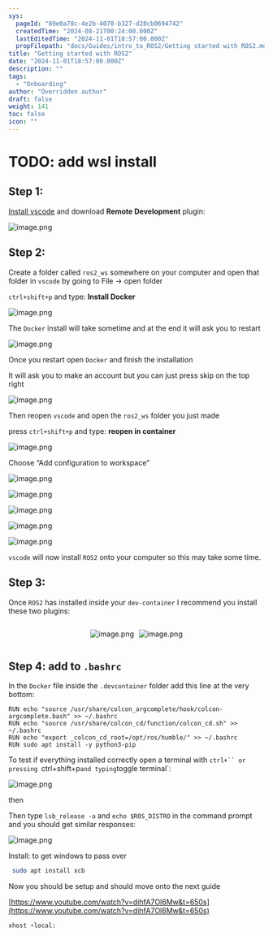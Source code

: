 ```yaml
---
sys:
  pageId: "89e0a78c-4e2b-4070-b327-d28cb0694742"
  createdTime: "2024-08-21T00:24:00.000Z"
  lastEditedTime: "2024-11-01T18:57:00.000Z"
  propFilepath: "docs/Guides/intro_to_ROS2/Getting started with ROS2.md"
title: "Getting started with ROS2"
date: "2024-11-01T18:57:00.000Z"
description: ""
tags:
  - "Onboarding"
author: "Overridden author"
draft: false
weight: 141
toc: false
icon: ""
---
```


# TODO: add wsl install

## Step 1:

[Install vscode](https://code.visualstudio.com/download) and download **Remote Development** plugin:

![image.png](https://prod-files-secure.s3.us-west-2.amazonaws.com/d518164a-d88e-44d1-a4ee-3adb3bd8bce0/efb52993-1881-4a40-b95e-6f020334f022/image.png?X-Amz-Algorithm=AWS4-HMAC-SHA256&X-Amz-Content-Sha256=UNSIGNED-PAYLOAD&X-Amz-Credential=ASIAZI2LB466VYVGVFR3%2F20250218%2Fus-west-2%2Fs3%2Faws4_request&X-Amz-Date=20250218T020844Z&X-Amz-Expires=3600&X-Amz-Security-Token=IQoJb3JpZ2luX2VjEFoaCXVzLXdlc3QtMiJIMEYCIQCcy1qDmcXiK4ZTFfkMUbumxFiGbvrFFG1QHIJ8czCRlwIhAMOeyOtngOShQ%2Fb%2F2fg4cAV4m8ieXPo%2BY20SbwVfA6HUKogECIP%2F%2F%2F%2F%2F%2F%2F%2F%2F%2FwEQABoMNjM3NDIzMTgzODA1Igz9hbifCOCafh%2BxgG4q3AN%2F45cUqlgY0c0GwhbxAAkJdO1c5A9HzlUvo48zuWSUHfd87jd1ix1QCz7vNRm5Es8uFBsNAH9gimgI3sBu8uDiKWIEW%2BiisqztQ%2FRj1xNmst2N4eQtknKs15Ljea1dGe6%2FNoMk8CJRTW5VmhhJLeavFjX2SizOtYsaK60phEqC9VWDJMv68o2TaNREz7omd9DOOr9sTJWjhbKLBHQMOeYBxOBxvOk%2BCn8OSbu9SXkKqG5BESkp2YzEdrWlkgggZBpAScnBVDjaQ7kbxzUW2UDle2MPGpWdzBzV4EoExVTplcDgkSMwjh4JWePguLkDZKQk2rLfGq8737i8HxH1DaptWviTJAUUifT07KTbV4A66KP5kU061BSqZlaH5PqA4tPPJerSzgpNR%2FYXfGyzjsRsE45dQr2eqB0UQa%2FtwX6mTS%2F2eSCIrrNDEudyRv1br%2FiWU%2Bif0QmGEcVjmonrmaOXNsY6m2H0i6AZ1EO7oCy0iTm6sNT7yet8cQKcuscKZv0buofHAilanKIyN4Io1Fx2%2FojY7VUGdJhWaj1rDuOAVDSRY9EgVVEYR9R3rHzH0vPFTvIyiUrYrOQJqkDjyxTLsUdyi7EiFpo19hmofECJIqjCXXf3NvMHRe6VFzCJxM%2B9BjqkAbizr%2B3%2Fd%2FfBrEwd8PIjcIpO8lxV%2FthNjkbPqaMIDcANREqKQCQJRteKyDuxcKN%2FYEwLqo4N7zlzbT6G8qj9ec62%2BJ2B6WyWkGRIfM%2Fs3knM%2B5F%2B6isUJxYqdZYT3AxhvlMI0W%2BKsH5YCXsM5lMslYvFeWvLZZxXZ2h2LchCrFuKqn2ALUQ2%2BVgSAP%2BQ0I1WeWoBiBJIRD%2FPsa3bFypEn%2FdwhAmf&X-Amz-Signature=7ffc68cf1c46fb740e189f33a7ffafb709e1bdeed04cc3c3d1ef3b8f739f58c2&X-Amz-SignedHeaders=host&x-id=GetObject)

## Step 2:

Create a folder called `ros2_ws` somewhere on your computer and open that folder in `vscode` by going to File → open folder 

`ctrl+shift+p` and type: **Install Docker**

![image.png](https://prod-files-secure.s3.us-west-2.amazonaws.com/d518164a-d88e-44d1-a4ee-3adb3bd8bce0/2269dc0e-1cd5-47ff-bceb-c04ad9b2eab0/image.png?X-Amz-Algorithm=AWS4-HMAC-SHA256&X-Amz-Content-Sha256=UNSIGNED-PAYLOAD&X-Amz-Credential=ASIAZI2LB466VYVGVFR3%2F20250218%2Fus-west-2%2Fs3%2Faws4_request&X-Amz-Date=20250218T020843Z&X-Amz-Expires=3600&X-Amz-Security-Token=IQoJb3JpZ2luX2VjEFoaCXVzLXdlc3QtMiJIMEYCIQCcy1qDmcXiK4ZTFfkMUbumxFiGbvrFFG1QHIJ8czCRlwIhAMOeyOtngOShQ%2Fb%2F2fg4cAV4m8ieXPo%2BY20SbwVfA6HUKogECIP%2F%2F%2F%2F%2F%2F%2F%2F%2F%2FwEQABoMNjM3NDIzMTgzODA1Igz9hbifCOCafh%2BxgG4q3AN%2F45cUqlgY0c0GwhbxAAkJdO1c5A9HzlUvo48zuWSUHfd87jd1ix1QCz7vNRm5Es8uFBsNAH9gimgI3sBu8uDiKWIEW%2BiisqztQ%2FRj1xNmst2N4eQtknKs15Ljea1dGe6%2FNoMk8CJRTW5VmhhJLeavFjX2SizOtYsaK60phEqC9VWDJMv68o2TaNREz7omd9DOOr9sTJWjhbKLBHQMOeYBxOBxvOk%2BCn8OSbu9SXkKqG5BESkp2YzEdrWlkgggZBpAScnBVDjaQ7kbxzUW2UDle2MPGpWdzBzV4EoExVTplcDgkSMwjh4JWePguLkDZKQk2rLfGq8737i8HxH1DaptWviTJAUUifT07KTbV4A66KP5kU061BSqZlaH5PqA4tPPJerSzgpNR%2FYXfGyzjsRsE45dQr2eqB0UQa%2FtwX6mTS%2F2eSCIrrNDEudyRv1br%2FiWU%2Bif0QmGEcVjmonrmaOXNsY6m2H0i6AZ1EO7oCy0iTm6sNT7yet8cQKcuscKZv0buofHAilanKIyN4Io1Fx2%2FojY7VUGdJhWaj1rDuOAVDSRY9EgVVEYR9R3rHzH0vPFTvIyiUrYrOQJqkDjyxTLsUdyi7EiFpo19hmofECJIqjCXXf3NvMHRe6VFzCJxM%2B9BjqkAbizr%2B3%2Fd%2FfBrEwd8PIjcIpO8lxV%2FthNjkbPqaMIDcANREqKQCQJRteKyDuxcKN%2FYEwLqo4N7zlzbT6G8qj9ec62%2BJ2B6WyWkGRIfM%2Fs3knM%2B5F%2B6isUJxYqdZYT3AxhvlMI0W%2BKsH5YCXsM5lMslYvFeWvLZZxXZ2h2LchCrFuKqn2ALUQ2%2BVgSAP%2BQ0I1WeWoBiBJIRD%2FPsa3bFypEn%2FdwhAmf&X-Amz-Signature=188cc0c58de6564bb07e142a6d162eea11828bcfe79f377f406254c617a56db8&X-Amz-SignedHeaders=host&x-id=GetObject)

The `Docker` install will take sometime and at the end it will ask you to restart

![image.png](https://prod-files-secure.s3.us-west-2.amazonaws.com/d518164a-d88e-44d1-a4ee-3adb3bd8bce0/ed233f78-be33-4b1f-b89c-9c346c0e961e/image.png?X-Amz-Algorithm=AWS4-HMAC-SHA256&X-Amz-Content-Sha256=UNSIGNED-PAYLOAD&X-Amz-Credential=ASIAZI2LB466VYVGVFR3%2F20250218%2Fus-west-2%2Fs3%2Faws4_request&X-Amz-Date=20250218T020844Z&X-Amz-Expires=3600&X-Amz-Security-Token=IQoJb3JpZ2luX2VjEFoaCXVzLXdlc3QtMiJIMEYCIQCcy1qDmcXiK4ZTFfkMUbumxFiGbvrFFG1QHIJ8czCRlwIhAMOeyOtngOShQ%2Fb%2F2fg4cAV4m8ieXPo%2BY20SbwVfA6HUKogECIP%2F%2F%2F%2F%2F%2F%2F%2F%2F%2FwEQABoMNjM3NDIzMTgzODA1Igz9hbifCOCafh%2BxgG4q3AN%2F45cUqlgY0c0GwhbxAAkJdO1c5A9HzlUvo48zuWSUHfd87jd1ix1QCz7vNRm5Es8uFBsNAH9gimgI3sBu8uDiKWIEW%2BiisqztQ%2FRj1xNmst2N4eQtknKs15Ljea1dGe6%2FNoMk8CJRTW5VmhhJLeavFjX2SizOtYsaK60phEqC9VWDJMv68o2TaNREz7omd9DOOr9sTJWjhbKLBHQMOeYBxOBxvOk%2BCn8OSbu9SXkKqG5BESkp2YzEdrWlkgggZBpAScnBVDjaQ7kbxzUW2UDle2MPGpWdzBzV4EoExVTplcDgkSMwjh4JWePguLkDZKQk2rLfGq8737i8HxH1DaptWviTJAUUifT07KTbV4A66KP5kU061BSqZlaH5PqA4tPPJerSzgpNR%2FYXfGyzjsRsE45dQr2eqB0UQa%2FtwX6mTS%2F2eSCIrrNDEudyRv1br%2FiWU%2Bif0QmGEcVjmonrmaOXNsY6m2H0i6AZ1EO7oCy0iTm6sNT7yet8cQKcuscKZv0buofHAilanKIyN4Io1Fx2%2FojY7VUGdJhWaj1rDuOAVDSRY9EgVVEYR9R3rHzH0vPFTvIyiUrYrOQJqkDjyxTLsUdyi7EiFpo19hmofECJIqjCXXf3NvMHRe6VFzCJxM%2B9BjqkAbizr%2B3%2Fd%2FfBrEwd8PIjcIpO8lxV%2FthNjkbPqaMIDcANREqKQCQJRteKyDuxcKN%2FYEwLqo4N7zlzbT6G8qj9ec62%2BJ2B6WyWkGRIfM%2Fs3knM%2B5F%2B6isUJxYqdZYT3AxhvlMI0W%2BKsH5YCXsM5lMslYvFeWvLZZxXZ2h2LchCrFuKqn2ALUQ2%2BVgSAP%2BQ0I1WeWoBiBJIRD%2FPsa3bFypEn%2FdwhAmf&X-Amz-Signature=a2d6f66beb03521f93e7c37d590c554a8531d8b258912a8a93aa1c5831698677&X-Amz-SignedHeaders=host&x-id=GetObject)

Once you restart open `Docker` and finish the installation

It will ask you to make an account but you can just press skip on the top right

![image.png](https://prod-files-secure.s3.us-west-2.amazonaws.com/d518164a-d88e-44d1-a4ee-3adb3bd8bce0/21010ad9-1659-4fd9-9f59-9932a09b2a3d/image.png?X-Amz-Algorithm=AWS4-HMAC-SHA256&X-Amz-Content-Sha256=UNSIGNED-PAYLOAD&X-Amz-Credential=ASIAZI2LB466VYVGVFR3%2F20250218%2Fus-west-2%2Fs3%2Faws4_request&X-Amz-Date=20250218T020844Z&X-Amz-Expires=3600&X-Amz-Security-Token=IQoJb3JpZ2luX2VjEFoaCXVzLXdlc3QtMiJIMEYCIQCcy1qDmcXiK4ZTFfkMUbumxFiGbvrFFG1QHIJ8czCRlwIhAMOeyOtngOShQ%2Fb%2F2fg4cAV4m8ieXPo%2BY20SbwVfA6HUKogECIP%2F%2F%2F%2F%2F%2F%2F%2F%2F%2FwEQABoMNjM3NDIzMTgzODA1Igz9hbifCOCafh%2BxgG4q3AN%2F45cUqlgY0c0GwhbxAAkJdO1c5A9HzlUvo48zuWSUHfd87jd1ix1QCz7vNRm5Es8uFBsNAH9gimgI3sBu8uDiKWIEW%2BiisqztQ%2FRj1xNmst2N4eQtknKs15Ljea1dGe6%2FNoMk8CJRTW5VmhhJLeavFjX2SizOtYsaK60phEqC9VWDJMv68o2TaNREz7omd9DOOr9sTJWjhbKLBHQMOeYBxOBxvOk%2BCn8OSbu9SXkKqG5BESkp2YzEdrWlkgggZBpAScnBVDjaQ7kbxzUW2UDle2MPGpWdzBzV4EoExVTplcDgkSMwjh4JWePguLkDZKQk2rLfGq8737i8HxH1DaptWviTJAUUifT07KTbV4A66KP5kU061BSqZlaH5PqA4tPPJerSzgpNR%2FYXfGyzjsRsE45dQr2eqB0UQa%2FtwX6mTS%2F2eSCIrrNDEudyRv1br%2FiWU%2Bif0QmGEcVjmonrmaOXNsY6m2H0i6AZ1EO7oCy0iTm6sNT7yet8cQKcuscKZv0buofHAilanKIyN4Io1Fx2%2FojY7VUGdJhWaj1rDuOAVDSRY9EgVVEYR9R3rHzH0vPFTvIyiUrYrOQJqkDjyxTLsUdyi7EiFpo19hmofECJIqjCXXf3NvMHRe6VFzCJxM%2B9BjqkAbizr%2B3%2Fd%2FfBrEwd8PIjcIpO8lxV%2FthNjkbPqaMIDcANREqKQCQJRteKyDuxcKN%2FYEwLqo4N7zlzbT6G8qj9ec62%2BJ2B6WyWkGRIfM%2Fs3knM%2B5F%2B6isUJxYqdZYT3AxhvlMI0W%2BKsH5YCXsM5lMslYvFeWvLZZxXZ2h2LchCrFuKqn2ALUQ2%2BVgSAP%2BQ0I1WeWoBiBJIRD%2FPsa3bFypEn%2FdwhAmf&X-Amz-Signature=ee1c6ff525da6477306cbf93442eebd4d90e9d08021b59ed55d72b5165b44260&X-Amz-SignedHeaders=host&x-id=GetObject)

Then reopen `vscode` and open the `ros2_ws` folder you just made

press `ctrl+shift+p` and type: **reopen in container**

![image.png](https://prod-files-secure.s3.us-west-2.amazonaws.com/d518164a-d88e-44d1-a4ee-3adb3bd8bce0/4e93b8c2-41ad-488c-8095-c74205196118/image.png?X-Amz-Algorithm=AWS4-HMAC-SHA256&X-Amz-Content-Sha256=UNSIGNED-PAYLOAD&X-Amz-Credential=ASIAZI2LB466VYVGVFR3%2F20250218%2Fus-west-2%2Fs3%2Faws4_request&X-Amz-Date=20250218T020844Z&X-Amz-Expires=3600&X-Amz-Security-Token=IQoJb3JpZ2luX2VjEFoaCXVzLXdlc3QtMiJIMEYCIQCcy1qDmcXiK4ZTFfkMUbumxFiGbvrFFG1QHIJ8czCRlwIhAMOeyOtngOShQ%2Fb%2F2fg4cAV4m8ieXPo%2BY20SbwVfA6HUKogECIP%2F%2F%2F%2F%2F%2F%2F%2F%2F%2FwEQABoMNjM3NDIzMTgzODA1Igz9hbifCOCafh%2BxgG4q3AN%2F45cUqlgY0c0GwhbxAAkJdO1c5A9HzlUvo48zuWSUHfd87jd1ix1QCz7vNRm5Es8uFBsNAH9gimgI3sBu8uDiKWIEW%2BiisqztQ%2FRj1xNmst2N4eQtknKs15Ljea1dGe6%2FNoMk8CJRTW5VmhhJLeavFjX2SizOtYsaK60phEqC9VWDJMv68o2TaNREz7omd9DOOr9sTJWjhbKLBHQMOeYBxOBxvOk%2BCn8OSbu9SXkKqG5BESkp2YzEdrWlkgggZBpAScnBVDjaQ7kbxzUW2UDle2MPGpWdzBzV4EoExVTplcDgkSMwjh4JWePguLkDZKQk2rLfGq8737i8HxH1DaptWviTJAUUifT07KTbV4A66KP5kU061BSqZlaH5PqA4tPPJerSzgpNR%2FYXfGyzjsRsE45dQr2eqB0UQa%2FtwX6mTS%2F2eSCIrrNDEudyRv1br%2FiWU%2Bif0QmGEcVjmonrmaOXNsY6m2H0i6AZ1EO7oCy0iTm6sNT7yet8cQKcuscKZv0buofHAilanKIyN4Io1Fx2%2FojY7VUGdJhWaj1rDuOAVDSRY9EgVVEYR9R3rHzH0vPFTvIyiUrYrOQJqkDjyxTLsUdyi7EiFpo19hmofECJIqjCXXf3NvMHRe6VFzCJxM%2B9BjqkAbizr%2B3%2Fd%2FfBrEwd8PIjcIpO8lxV%2FthNjkbPqaMIDcANREqKQCQJRteKyDuxcKN%2FYEwLqo4N7zlzbT6G8qj9ec62%2BJ2B6WyWkGRIfM%2Fs3knM%2B5F%2B6isUJxYqdZYT3AxhvlMI0W%2BKsH5YCXsM5lMslYvFeWvLZZxXZ2h2LchCrFuKqn2ALUQ2%2BVgSAP%2BQ0I1WeWoBiBJIRD%2FPsa3bFypEn%2FdwhAmf&X-Amz-Signature=01b365d7155bd5d376b7f9dcc0fdd488c314cab4d733775147345bd141667bc1&X-Amz-SignedHeaders=host&x-id=GetObject)

Choose “Add configuration to workspace”

![image.png](https://prod-files-secure.s3.us-west-2.amazonaws.com/d518164a-d88e-44d1-a4ee-3adb3bd8bce0/9560b282-5060-4989-ba37-97e7b2c22476/image.png?X-Amz-Algorithm=AWS4-HMAC-SHA256&X-Amz-Content-Sha256=UNSIGNED-PAYLOAD&X-Amz-Credential=ASIAZI2LB466VYVGVFR3%2F20250218%2Fus-west-2%2Fs3%2Faws4_request&X-Amz-Date=20250218T020844Z&X-Amz-Expires=3600&X-Amz-Security-Token=IQoJb3JpZ2luX2VjEFoaCXVzLXdlc3QtMiJIMEYCIQCcy1qDmcXiK4ZTFfkMUbumxFiGbvrFFG1QHIJ8czCRlwIhAMOeyOtngOShQ%2Fb%2F2fg4cAV4m8ieXPo%2BY20SbwVfA6HUKogECIP%2F%2F%2F%2F%2F%2F%2F%2F%2F%2FwEQABoMNjM3NDIzMTgzODA1Igz9hbifCOCafh%2BxgG4q3AN%2F45cUqlgY0c0GwhbxAAkJdO1c5A9HzlUvo48zuWSUHfd87jd1ix1QCz7vNRm5Es8uFBsNAH9gimgI3sBu8uDiKWIEW%2BiisqztQ%2FRj1xNmst2N4eQtknKs15Ljea1dGe6%2FNoMk8CJRTW5VmhhJLeavFjX2SizOtYsaK60phEqC9VWDJMv68o2TaNREz7omd9DOOr9sTJWjhbKLBHQMOeYBxOBxvOk%2BCn8OSbu9SXkKqG5BESkp2YzEdrWlkgggZBpAScnBVDjaQ7kbxzUW2UDle2MPGpWdzBzV4EoExVTplcDgkSMwjh4JWePguLkDZKQk2rLfGq8737i8HxH1DaptWviTJAUUifT07KTbV4A66KP5kU061BSqZlaH5PqA4tPPJerSzgpNR%2FYXfGyzjsRsE45dQr2eqB0UQa%2FtwX6mTS%2F2eSCIrrNDEudyRv1br%2FiWU%2Bif0QmGEcVjmonrmaOXNsY6m2H0i6AZ1EO7oCy0iTm6sNT7yet8cQKcuscKZv0buofHAilanKIyN4Io1Fx2%2FojY7VUGdJhWaj1rDuOAVDSRY9EgVVEYR9R3rHzH0vPFTvIyiUrYrOQJqkDjyxTLsUdyi7EiFpo19hmofECJIqjCXXf3NvMHRe6VFzCJxM%2B9BjqkAbizr%2B3%2Fd%2FfBrEwd8PIjcIpO8lxV%2FthNjkbPqaMIDcANREqKQCQJRteKyDuxcKN%2FYEwLqo4N7zlzbT6G8qj9ec62%2BJ2B6WyWkGRIfM%2Fs3knM%2B5F%2B6isUJxYqdZYT3AxhvlMI0W%2BKsH5YCXsM5lMslYvFeWvLZZxXZ2h2LchCrFuKqn2ALUQ2%2BVgSAP%2BQ0I1WeWoBiBJIRD%2FPsa3bFypEn%2FdwhAmf&X-Amz-Signature=059d33e9eed51cdb1bacf691eba8e7e9890c6cec2e53a6c697e7317ca14855da&X-Amz-SignedHeaders=host&x-id=GetObject)

![image.png](https://prod-files-secure.s3.us-west-2.amazonaws.com/d518164a-d88e-44d1-a4ee-3adb3bd8bce0/2ee63f81-886b-48e8-a553-dc6e5eac99e4/image.png?X-Amz-Algorithm=AWS4-HMAC-SHA256&X-Amz-Content-Sha256=UNSIGNED-PAYLOAD&X-Amz-Credential=ASIAZI2LB466VYVGVFR3%2F20250218%2Fus-west-2%2Fs3%2Faws4_request&X-Amz-Date=20250218T020844Z&X-Amz-Expires=3600&X-Amz-Security-Token=IQoJb3JpZ2luX2VjEFoaCXVzLXdlc3QtMiJIMEYCIQCcy1qDmcXiK4ZTFfkMUbumxFiGbvrFFG1QHIJ8czCRlwIhAMOeyOtngOShQ%2Fb%2F2fg4cAV4m8ieXPo%2BY20SbwVfA6HUKogECIP%2F%2F%2F%2F%2F%2F%2F%2F%2F%2FwEQABoMNjM3NDIzMTgzODA1Igz9hbifCOCafh%2BxgG4q3AN%2F45cUqlgY0c0GwhbxAAkJdO1c5A9HzlUvo48zuWSUHfd87jd1ix1QCz7vNRm5Es8uFBsNAH9gimgI3sBu8uDiKWIEW%2BiisqztQ%2FRj1xNmst2N4eQtknKs15Ljea1dGe6%2FNoMk8CJRTW5VmhhJLeavFjX2SizOtYsaK60phEqC9VWDJMv68o2TaNREz7omd9DOOr9sTJWjhbKLBHQMOeYBxOBxvOk%2BCn8OSbu9SXkKqG5BESkp2YzEdrWlkgggZBpAScnBVDjaQ7kbxzUW2UDle2MPGpWdzBzV4EoExVTplcDgkSMwjh4JWePguLkDZKQk2rLfGq8737i8HxH1DaptWviTJAUUifT07KTbV4A66KP5kU061BSqZlaH5PqA4tPPJerSzgpNR%2FYXfGyzjsRsE45dQr2eqB0UQa%2FtwX6mTS%2F2eSCIrrNDEudyRv1br%2FiWU%2Bif0QmGEcVjmonrmaOXNsY6m2H0i6AZ1EO7oCy0iTm6sNT7yet8cQKcuscKZv0buofHAilanKIyN4Io1Fx2%2FojY7VUGdJhWaj1rDuOAVDSRY9EgVVEYR9R3rHzH0vPFTvIyiUrYrOQJqkDjyxTLsUdyi7EiFpo19hmofECJIqjCXXf3NvMHRe6VFzCJxM%2B9BjqkAbizr%2B3%2Fd%2FfBrEwd8PIjcIpO8lxV%2FthNjkbPqaMIDcANREqKQCQJRteKyDuxcKN%2FYEwLqo4N7zlzbT6G8qj9ec62%2BJ2B6WyWkGRIfM%2Fs3knM%2B5F%2B6isUJxYqdZYT3AxhvlMI0W%2BKsH5YCXsM5lMslYvFeWvLZZxXZ2h2LchCrFuKqn2ALUQ2%2BVgSAP%2BQ0I1WeWoBiBJIRD%2FPsa3bFypEn%2FdwhAmf&X-Amz-Signature=cf0b4d508616341743102f92241064d789983c48ee6858548c8033f955ff3f1b&X-Amz-SignedHeaders=host&x-id=GetObject)

![image.png](https://prod-files-secure.s3.us-west-2.amazonaws.com/d518164a-d88e-44d1-a4ee-3adb3bd8bce0/ae1580b2-b048-407e-aed9-b584224a7a04/image.png?X-Amz-Algorithm=AWS4-HMAC-SHA256&X-Amz-Content-Sha256=UNSIGNED-PAYLOAD&X-Amz-Credential=ASIAZI2LB466VYVGVFR3%2F20250218%2Fus-west-2%2Fs3%2Faws4_request&X-Amz-Date=20250218T020843Z&X-Amz-Expires=3600&X-Amz-Security-Token=IQoJb3JpZ2luX2VjEFoaCXVzLXdlc3QtMiJIMEYCIQCcy1qDmcXiK4ZTFfkMUbumxFiGbvrFFG1QHIJ8czCRlwIhAMOeyOtngOShQ%2Fb%2F2fg4cAV4m8ieXPo%2BY20SbwVfA6HUKogECIP%2F%2F%2F%2F%2F%2F%2F%2F%2F%2FwEQABoMNjM3NDIzMTgzODA1Igz9hbifCOCafh%2BxgG4q3AN%2F45cUqlgY0c0GwhbxAAkJdO1c5A9HzlUvo48zuWSUHfd87jd1ix1QCz7vNRm5Es8uFBsNAH9gimgI3sBu8uDiKWIEW%2BiisqztQ%2FRj1xNmst2N4eQtknKs15Ljea1dGe6%2FNoMk8CJRTW5VmhhJLeavFjX2SizOtYsaK60phEqC9VWDJMv68o2TaNREz7omd9DOOr9sTJWjhbKLBHQMOeYBxOBxvOk%2BCn8OSbu9SXkKqG5BESkp2YzEdrWlkgggZBpAScnBVDjaQ7kbxzUW2UDle2MPGpWdzBzV4EoExVTplcDgkSMwjh4JWePguLkDZKQk2rLfGq8737i8HxH1DaptWviTJAUUifT07KTbV4A66KP5kU061BSqZlaH5PqA4tPPJerSzgpNR%2FYXfGyzjsRsE45dQr2eqB0UQa%2FtwX6mTS%2F2eSCIrrNDEudyRv1br%2FiWU%2Bif0QmGEcVjmonrmaOXNsY6m2H0i6AZ1EO7oCy0iTm6sNT7yet8cQKcuscKZv0buofHAilanKIyN4Io1Fx2%2FojY7VUGdJhWaj1rDuOAVDSRY9EgVVEYR9R3rHzH0vPFTvIyiUrYrOQJqkDjyxTLsUdyi7EiFpo19hmofECJIqjCXXf3NvMHRe6VFzCJxM%2B9BjqkAbizr%2B3%2Fd%2FfBrEwd8PIjcIpO8lxV%2FthNjkbPqaMIDcANREqKQCQJRteKyDuxcKN%2FYEwLqo4N7zlzbT6G8qj9ec62%2BJ2B6WyWkGRIfM%2Fs3knM%2B5F%2B6isUJxYqdZYT3AxhvlMI0W%2BKsH5YCXsM5lMslYvFeWvLZZxXZ2h2LchCrFuKqn2ALUQ2%2BVgSAP%2BQ0I1WeWoBiBJIRD%2FPsa3bFypEn%2FdwhAmf&X-Amz-Signature=b16dca259afa3e785138925be405f5eb25510b061cea68bf7679db97a640a124&X-Amz-SignedHeaders=host&x-id=GetObject)

![image.png](https://prod-files-secure.s3.us-west-2.amazonaws.com/d518164a-d88e-44d1-a4ee-3adb3bd8bce0/53255b28-f75e-430f-b9e3-c0ac8577e42b/image.png?X-Amz-Algorithm=AWS4-HMAC-SHA256&X-Amz-Content-Sha256=UNSIGNED-PAYLOAD&X-Amz-Credential=ASIAZI2LB466VYVGVFR3%2F20250218%2Fus-west-2%2Fs3%2Faws4_request&X-Amz-Date=20250218T020843Z&X-Amz-Expires=3600&X-Amz-Security-Token=IQoJb3JpZ2luX2VjEFoaCXVzLXdlc3QtMiJIMEYCIQCcy1qDmcXiK4ZTFfkMUbumxFiGbvrFFG1QHIJ8czCRlwIhAMOeyOtngOShQ%2Fb%2F2fg4cAV4m8ieXPo%2BY20SbwVfA6HUKogECIP%2F%2F%2F%2F%2F%2F%2F%2F%2F%2FwEQABoMNjM3NDIzMTgzODA1Igz9hbifCOCafh%2BxgG4q3AN%2F45cUqlgY0c0GwhbxAAkJdO1c5A9HzlUvo48zuWSUHfd87jd1ix1QCz7vNRm5Es8uFBsNAH9gimgI3sBu8uDiKWIEW%2BiisqztQ%2FRj1xNmst2N4eQtknKs15Ljea1dGe6%2FNoMk8CJRTW5VmhhJLeavFjX2SizOtYsaK60phEqC9VWDJMv68o2TaNREz7omd9DOOr9sTJWjhbKLBHQMOeYBxOBxvOk%2BCn8OSbu9SXkKqG5BESkp2YzEdrWlkgggZBpAScnBVDjaQ7kbxzUW2UDle2MPGpWdzBzV4EoExVTplcDgkSMwjh4JWePguLkDZKQk2rLfGq8737i8HxH1DaptWviTJAUUifT07KTbV4A66KP5kU061BSqZlaH5PqA4tPPJerSzgpNR%2FYXfGyzjsRsE45dQr2eqB0UQa%2FtwX6mTS%2F2eSCIrrNDEudyRv1br%2FiWU%2Bif0QmGEcVjmonrmaOXNsY6m2H0i6AZ1EO7oCy0iTm6sNT7yet8cQKcuscKZv0buofHAilanKIyN4Io1Fx2%2FojY7VUGdJhWaj1rDuOAVDSRY9EgVVEYR9R3rHzH0vPFTvIyiUrYrOQJqkDjyxTLsUdyi7EiFpo19hmofECJIqjCXXf3NvMHRe6VFzCJxM%2B9BjqkAbizr%2B3%2Fd%2FfBrEwd8PIjcIpO8lxV%2FthNjkbPqaMIDcANREqKQCQJRteKyDuxcKN%2FYEwLqo4N7zlzbT6G8qj9ec62%2BJ2B6WyWkGRIfM%2Fs3knM%2B5F%2B6isUJxYqdZYT3AxhvlMI0W%2BKsH5YCXsM5lMslYvFeWvLZZxXZ2h2LchCrFuKqn2ALUQ2%2BVgSAP%2BQ0I1WeWoBiBJIRD%2FPsa3bFypEn%2FdwhAmf&X-Amz-Signature=80e2601738d0fadb191308d3585b4bad44d4006f0417b7406d49d073306ca590&X-Amz-SignedHeaders=host&x-id=GetObject)

![image.png](https://prod-files-secure.s3.us-west-2.amazonaws.com/d518164a-d88e-44d1-a4ee-3adb3bd8bce0/7c562767-5af9-4ffb-97d1-327bcdf4ee00/image.png?X-Amz-Algorithm=AWS4-HMAC-SHA256&X-Amz-Content-Sha256=UNSIGNED-PAYLOAD&X-Amz-Credential=ASIAZI2LB466VYVGVFR3%2F20250218%2Fus-west-2%2Fs3%2Faws4_request&X-Amz-Date=20250218T020844Z&X-Amz-Expires=3600&X-Amz-Security-Token=IQoJb3JpZ2luX2VjEFoaCXVzLXdlc3QtMiJIMEYCIQCcy1qDmcXiK4ZTFfkMUbumxFiGbvrFFG1QHIJ8czCRlwIhAMOeyOtngOShQ%2Fb%2F2fg4cAV4m8ieXPo%2BY20SbwVfA6HUKogECIP%2F%2F%2F%2F%2F%2F%2F%2F%2F%2FwEQABoMNjM3NDIzMTgzODA1Igz9hbifCOCafh%2BxgG4q3AN%2F45cUqlgY0c0GwhbxAAkJdO1c5A9HzlUvo48zuWSUHfd87jd1ix1QCz7vNRm5Es8uFBsNAH9gimgI3sBu8uDiKWIEW%2BiisqztQ%2FRj1xNmst2N4eQtknKs15Ljea1dGe6%2FNoMk8CJRTW5VmhhJLeavFjX2SizOtYsaK60phEqC9VWDJMv68o2TaNREz7omd9DOOr9sTJWjhbKLBHQMOeYBxOBxvOk%2BCn8OSbu9SXkKqG5BESkp2YzEdrWlkgggZBpAScnBVDjaQ7kbxzUW2UDle2MPGpWdzBzV4EoExVTplcDgkSMwjh4JWePguLkDZKQk2rLfGq8737i8HxH1DaptWviTJAUUifT07KTbV4A66KP5kU061BSqZlaH5PqA4tPPJerSzgpNR%2FYXfGyzjsRsE45dQr2eqB0UQa%2FtwX6mTS%2F2eSCIrrNDEudyRv1br%2FiWU%2Bif0QmGEcVjmonrmaOXNsY6m2H0i6AZ1EO7oCy0iTm6sNT7yet8cQKcuscKZv0buofHAilanKIyN4Io1Fx2%2FojY7VUGdJhWaj1rDuOAVDSRY9EgVVEYR9R3rHzH0vPFTvIyiUrYrOQJqkDjyxTLsUdyi7EiFpo19hmofECJIqjCXXf3NvMHRe6VFzCJxM%2B9BjqkAbizr%2B3%2Fd%2FfBrEwd8PIjcIpO8lxV%2FthNjkbPqaMIDcANREqKQCQJRteKyDuxcKN%2FYEwLqo4N7zlzbT6G8qj9ec62%2BJ2B6WyWkGRIfM%2Fs3knM%2B5F%2B6isUJxYqdZYT3AxhvlMI0W%2BKsH5YCXsM5lMslYvFeWvLZZxXZ2h2LchCrFuKqn2ALUQ2%2BVgSAP%2BQ0I1WeWoBiBJIRD%2FPsa3bFypEn%2FdwhAmf&X-Amz-Signature=7595c9651f1797e4986a20425fccc1f0b5402c421114211e94db9c57110869d9&X-Amz-SignedHeaders=host&x-id=GetObject)

`vscode` will now install `ROS2` onto your computer so this may take some time.

## Step 3:

Once `ROS2` has installed inside your `dev-container` I recommend you install these two plugins:

<div style="display: flex;flex-direction: row; column-gap:10px; max-width: 630px;justify-content: center;">
<div>

![image.png](https://prod-files-secure.s3.us-west-2.amazonaws.com/d518164a-d88e-44d1-a4ee-3adb3bd8bce0/3fc3d550-5a54-4ba1-ba6b-faa01cdb7369/image.png?X-Amz-Algorithm=AWS4-HMAC-SHA256&X-Amz-Content-Sha256=UNSIGNED-PAYLOAD&X-Amz-Credential=ASIAZI2LB466SEN7ZRVP%2F20250218%2Fus-west-2%2Fs3%2Faws4_request&X-Amz-Date=20250218T020846Z&X-Amz-Expires=3600&X-Amz-Security-Token=IQoJb3JpZ2luX2VjEFoaCXVzLXdlc3QtMiJHMEUCIDDW119amRTWakosI6JtdHV8w2Z%2BEl9lSzdQG7sJwvu%2FAiEAp5A5JG7PrMzkjCV%2BKuR%2Bx0EvzkHKdAHfYcOiFzwVa8IqiAQIg%2F%2F%2F%2F%2F%2F%2F%2F%2F%2F%2FARAAGgw2Mzc0MjMxODM4MDUiDEroQa4%2FgjX%2B6%2FZQHSrcA%2BDL2bBaICNAL9tbA1BmDwm2NZCjhy%2BG3rG3rQjjAc7osOk1cxmg2Uu%2BZTj8aLgdepUNetR17Y5nF4yhBxK%2F%2FK4YNWBsX609yE%2F0Ude05iFnugUF1yQeFMJkFq4%2F0WX7g3NMEK3SOVwTuww1kZnM%2BPcwea0sMsFSbvI6WTcuUlQqZ0sn4s8tvGod7LqBkOymHnI98RXk4vSFHBNEjh20yChiT0A9z%2F3WnkZIiTTyQf3zWQwBKpXaGvVQSCe49WQrfYQyQFc4%2BHVlGUiqG0r724Fc%2BzJ4xBLD7Ruf8zfZ4Uu1hnU687VYqUvA4TwXZEIu6ob%2FeIlqmawOGwMi1OrW3iiCJ5bU2QdC0%2FcN0qU7nD6%2BXt%2F01Gmt5NvwWZNp3qCckYfgT8JEfgAipQiNTvrwgiiEbVrCvwPLGTXAnZVSFQBaWLTE%2F7b58c8CQEDnjebvd9R3giAHyUwtZZZplw36PVawb8u%2FFLBsAYgiYLvQ%2BDDKn%2Bh56fs3DUiA%2FgeCQYKwAYstrcVNYsH22GsnJGxtrkNykXiAAg1sWhf8quX8n%2FUMl5%2FqSBM5SoczA94SCSvGuSVJa%2FEDRRIGW5YDYYTgAPAT5Nk5xI%2FPC0IZwowvUm8Kj858Gv2erEEu3gkWMMfFz70GOqUByAGctE7N9zqRHryrt05bEuP83FPs4jw3OFwOpHNPEGsi9zOkf1bjAAmIrpF1vjjW4Z7gcM3dOXDZnjfqO%2B7kFjRbn%2F716uvR2XiGX%2FBACnLrvqg2Hg1fAS8mpbFu1EBlMuSig1R3kQzskDtoUaeq0shgfjJ6sadWJN1%2BWXcGrb7FoXhQCIkF%2FsoOEPa%2F64V5Un5nSoLT7lX%2FvvFsBmi12c6LHXxj&X-Amz-Signature=26236a47bb91c0523c68c572eec7588c3b7674388ca3c9add1c584a5a1e099fc&X-Amz-SignedHeaders=host&x-id=GetObject)

</div>
<div>

![image.png](https://prod-files-secure.s3.us-west-2.amazonaws.com/d518164a-d88e-44d1-a4ee-3adb3bd8bce0/d994cc66-13c2-4093-a5a3-f84cf4601a82/image.png?X-Amz-Algorithm=AWS4-HMAC-SHA256&X-Amz-Content-Sha256=UNSIGNED-PAYLOAD&X-Amz-Credential=ASIAZI2LB466XURCN37X%2F20250218%2Fus-west-2%2Fs3%2Faws4_request&X-Amz-Date=20250218T020847Z&X-Amz-Expires=3600&X-Amz-Security-Token=IQoJb3JpZ2luX2VjEFoaCXVzLXdlc3QtMiJIMEYCIQDQLaDq0fK5C7bW16LPJaX%2Fgqjgu3KBU3WoF31lgicUJAIhAOsa%2BkDUQ6vJPeiFc0mmDO1MAfMBUz%2BoxKc0iCZlRrQ4KogECIP%2F%2F%2F%2F%2F%2F%2F%2F%2F%2FwEQABoMNjM3NDIzMTgzODA1IgzHC4a%2FETWYh2skMVcq3APa9piY%2FiOWcMaCl9GTyaNUIlLxj18TlfquiJxtfYMEKifvaVaepJj07IlLN0orEqnWBwFuE5XRWPzVv%2BvkkQWCg504XcT6T1Yt4R2RA6DA8L0PzoySjbhgwX5z%2FK4NungiH%2F1gHXgxS7ksA7c%2FWVo8YGb267QTslRhl4URUzOZtkXtrPiFYhX8D2bGJl9I%2BIec%2Fbswc%2FOUPcLATVUQjA9H1XKkKDJL3nwTLt8rBIJbvFe%2BFEra1RqVuFRYhBZL57jolCkUxuwadyRz75WY53ERjg8mLGHqjdzrvaVJuQ8dT9ndF31v%2FCtllRSIplVvldk%2BRx3YQgrtaCDxju1h7ktaRUow2AFx6EO5aDyAkv4H0hiRajl%2BVNz2NUBUPJ4elmrjNnc%2B5r6QJpnu2N0T7UItENsILC2950rM2U5s1J9HixjbGvF%2BVio7UqsSZW99ojhSDZ191COSxQIqvjd7vm2bmQgTttxfsgTTswHpxiGsgki8vobGR8A8vHGAacGPxNApZZ5YvPIfKHbPq9ZKCk5Qx7RzLRJVa4mcVELFFSOCkiLpVxI%2FhXNxkFVvblVxt%2Fw7dP98QMpx3C5I1dkccJPky1jhWh5%2B3P3MLOiMWZXUSZVRskKEJL%2BZ%2BHLaATCmxc%2B9BjqkAdsalOwowIMgycXjGozEGQ6PcZRvvj51A23hKorgifb8MPbR8sVt8b92gs%2FyecVrYv109%2FcUscpgDf0yOetEWTpi%2FHU%2BJhHU1hg%2Fhkw%2BCsdQ4iXl3erhxCt4IiR7%2BMuyT815pEqdl32qMsCNfr78jneJTSKwh%2FHLID%2BLrYPnCNrmYI9zUunV0xiSNe%2Fzh4efWDUsHdYj41wPRySKavvtvAk5H%2FuY&X-Amz-Signature=b641726b7435b62ebbd5d5b24f3a6d9e486414a525f9e6d74bbee8121928da8b&X-Amz-SignedHeaders=host&x-id=GetObject)

</div>
</div>

## Step 4: add to `.bashrc`

In the `Docker` file inside the `.devcontainer` folder add this line at the very bottom: 

```docker
RUN echo "source /usr/share/colcon_argcomplete/hook/colcon-argcomplete.bash" >> ~/.bashrc
RUN echo "source /usr/share/colcon_cd/function/colcon_cd.sh" >> ~/.bashrc
RUN echo "export _colcon_cd_root=/opt/ros/humble/" >> ~/.bashrc
RUN sudo apt install -y python3-pip 
```

To test if everything installed correctly open a terminal with `ctrl+`` or pressing `ctrl+shift+p` and typing `toggle terminal`:

![image.png](https://prod-files-secure.s3.us-west-2.amazonaws.com/d518164a-d88e-44d1-a4ee-3adb3bd8bce0/6a4943d8-b04e-4c02-9a58-775f3384d1a5/image.png?X-Amz-Algorithm=AWS4-HMAC-SHA256&X-Amz-Content-Sha256=UNSIGNED-PAYLOAD&X-Amz-Credential=ASIAZI2LB466VYVGVFR3%2F20250218%2Fus-west-2%2Fs3%2Faws4_request&X-Amz-Date=20250218T020843Z&X-Amz-Expires=3600&X-Amz-Security-Token=IQoJb3JpZ2luX2VjEFoaCXVzLXdlc3QtMiJIMEYCIQCcy1qDmcXiK4ZTFfkMUbumxFiGbvrFFG1QHIJ8czCRlwIhAMOeyOtngOShQ%2Fb%2F2fg4cAV4m8ieXPo%2BY20SbwVfA6HUKogECIP%2F%2F%2F%2F%2F%2F%2F%2F%2F%2FwEQABoMNjM3NDIzMTgzODA1Igz9hbifCOCafh%2BxgG4q3AN%2F45cUqlgY0c0GwhbxAAkJdO1c5A9HzlUvo48zuWSUHfd87jd1ix1QCz7vNRm5Es8uFBsNAH9gimgI3sBu8uDiKWIEW%2BiisqztQ%2FRj1xNmst2N4eQtknKs15Ljea1dGe6%2FNoMk8CJRTW5VmhhJLeavFjX2SizOtYsaK60phEqC9VWDJMv68o2TaNREz7omd9DOOr9sTJWjhbKLBHQMOeYBxOBxvOk%2BCn8OSbu9SXkKqG5BESkp2YzEdrWlkgggZBpAScnBVDjaQ7kbxzUW2UDle2MPGpWdzBzV4EoExVTplcDgkSMwjh4JWePguLkDZKQk2rLfGq8737i8HxH1DaptWviTJAUUifT07KTbV4A66KP5kU061BSqZlaH5PqA4tPPJerSzgpNR%2FYXfGyzjsRsE45dQr2eqB0UQa%2FtwX6mTS%2F2eSCIrrNDEudyRv1br%2FiWU%2Bif0QmGEcVjmonrmaOXNsY6m2H0i6AZ1EO7oCy0iTm6sNT7yet8cQKcuscKZv0buofHAilanKIyN4Io1Fx2%2FojY7VUGdJhWaj1rDuOAVDSRY9EgVVEYR9R3rHzH0vPFTvIyiUrYrOQJqkDjyxTLsUdyi7EiFpo19hmofECJIqjCXXf3NvMHRe6VFzCJxM%2B9BjqkAbizr%2B3%2Fd%2FfBrEwd8PIjcIpO8lxV%2FthNjkbPqaMIDcANREqKQCQJRteKyDuxcKN%2FYEwLqo4N7zlzbT6G8qj9ec62%2BJ2B6WyWkGRIfM%2Fs3knM%2B5F%2B6isUJxYqdZYT3AxhvlMI0W%2BKsH5YCXsM5lMslYvFeWvLZZxXZ2h2LchCrFuKqn2ALUQ2%2BVgSAP%2BQ0I1WeWoBiBJIRD%2FPsa3bFypEn%2FdwhAmf&X-Amz-Signature=bc7168f89495f5e48e299591d2ce5c794fd9a02b150ada1f8f54086daf6f324f&X-Amz-SignedHeaders=host&x-id=GetObject)

then 

Then type `lsb_release -a` and `echo $ROS_DISTRO` in the command prompt and you should get similar responses:

![image.png](https://prod-files-secure.s3.us-west-2.amazonaws.com/d518164a-d88e-44d1-a4ee-3adb3bd8bce0/3e635dec-a805-4e85-8b9e-d000e5b71a4e/image.png?X-Amz-Algorithm=AWS4-HMAC-SHA256&X-Amz-Content-Sha256=UNSIGNED-PAYLOAD&X-Amz-Credential=ASIAZI2LB466VYVGVFR3%2F20250218%2Fus-west-2%2Fs3%2Faws4_request&X-Amz-Date=20250218T020844Z&X-Amz-Expires=3600&X-Amz-Security-Token=IQoJb3JpZ2luX2VjEFoaCXVzLXdlc3QtMiJIMEYCIQCcy1qDmcXiK4ZTFfkMUbumxFiGbvrFFG1QHIJ8czCRlwIhAMOeyOtngOShQ%2Fb%2F2fg4cAV4m8ieXPo%2BY20SbwVfA6HUKogECIP%2F%2F%2F%2F%2F%2F%2F%2F%2F%2FwEQABoMNjM3NDIzMTgzODA1Igz9hbifCOCafh%2BxgG4q3AN%2F45cUqlgY0c0GwhbxAAkJdO1c5A9HzlUvo48zuWSUHfd87jd1ix1QCz7vNRm5Es8uFBsNAH9gimgI3sBu8uDiKWIEW%2BiisqztQ%2FRj1xNmst2N4eQtknKs15Ljea1dGe6%2FNoMk8CJRTW5VmhhJLeavFjX2SizOtYsaK60phEqC9VWDJMv68o2TaNREz7omd9DOOr9sTJWjhbKLBHQMOeYBxOBxvOk%2BCn8OSbu9SXkKqG5BESkp2YzEdrWlkgggZBpAScnBVDjaQ7kbxzUW2UDle2MPGpWdzBzV4EoExVTplcDgkSMwjh4JWePguLkDZKQk2rLfGq8737i8HxH1DaptWviTJAUUifT07KTbV4A66KP5kU061BSqZlaH5PqA4tPPJerSzgpNR%2FYXfGyzjsRsE45dQr2eqB0UQa%2FtwX6mTS%2F2eSCIrrNDEudyRv1br%2FiWU%2Bif0QmGEcVjmonrmaOXNsY6m2H0i6AZ1EO7oCy0iTm6sNT7yet8cQKcuscKZv0buofHAilanKIyN4Io1Fx2%2FojY7VUGdJhWaj1rDuOAVDSRY9EgVVEYR9R3rHzH0vPFTvIyiUrYrOQJqkDjyxTLsUdyi7EiFpo19hmofECJIqjCXXf3NvMHRe6VFzCJxM%2B9BjqkAbizr%2B3%2Fd%2FfBrEwd8PIjcIpO8lxV%2FthNjkbPqaMIDcANREqKQCQJRteKyDuxcKN%2FYEwLqo4N7zlzbT6G8qj9ec62%2BJ2B6WyWkGRIfM%2Fs3knM%2B5F%2B6isUJxYqdZYT3AxhvlMI0W%2BKsH5YCXsM5lMslYvFeWvLZZxXZ2h2LchCrFuKqn2ALUQ2%2BVgSAP%2BQ0I1WeWoBiBJIRD%2FPsa3bFypEn%2FdwhAmf&X-Amz-Signature=bd5a020d0b9c910907b338f59edbfe7e935fee131e3d1ed71ef6e13326750f68&X-Amz-SignedHeaders=host&x-id=GetObject)

Install:  to get windows to pass over

```bash
 sudo apt install xcb
```

Now you should be setup and should move onto the next guide 

[https://www.youtube.com/watch?v=dihfA7Ol6Mw&t=650s](https://www.youtube.com/watch?v=dihfA7Ol6Mw&t=650s)

```python
xhost +local:
```
